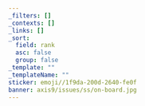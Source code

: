 ```yaml
---
_filters: []
_contexts: []
_links: []
_sort:
  field: rank
  asc: false
  group: false
_template: ""
_templateName: ""
sticker: emoji//1f9da-200d-2640-fe0f
banner: axis9/issues/ss/on-board.jpg
---
```

